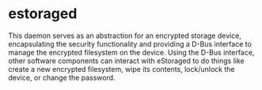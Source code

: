 # estoraged

This daemon serves as an abstraction for an encrypted storage device,
encapsulating the security functionality and providing a D-Bus interface to
manage the encrypted filesystem on the device. Using the D-Bus interface, other
software components can interact with eStoraged to do things like create a
new encrypted filesystem, wipe its contents, lock/unlock the device, or change
the password.
